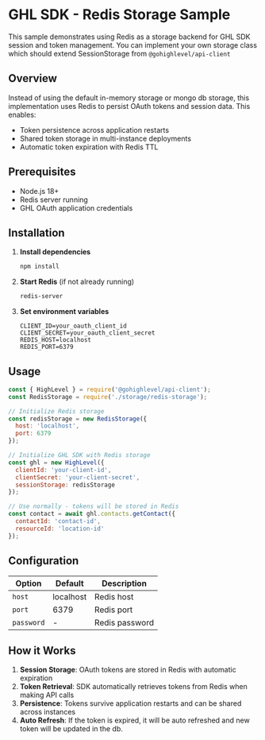 # GHL SDK - Redis Storage Sample

This sample demonstrates using Redis as a storage backend for GHL SDK session and token management. You can implement your own storage class which should extend SessionStorage from `@gohighlevel/api-client`

## Overview

Instead of using the default in-memory storage or mongo db storage, this implementation uses Redis to persist OAuth tokens and session data. This enables:
- Token persistence across application restarts
- Shared token storage in multi-instance deployments
- Automatic token expiration with Redis TTL

## Prerequisites

- Node.js 18+
- Redis server running
- GHL OAuth application credentials

## Installation

1. **Install dependencies**
   ```bash
   npm install
   ```

2. **Start Redis** (if not already running)
   ```bash
   redis-server
   ```

3. **Set environment variables**
   ```env
   CLIENT_ID=your_oauth_client_id
   CLIENT_SECRET=your_oauth_client_secret
   REDIS_HOST=localhost
   REDIS_PORT=6379
   ```

## Usage

```javascript
const { HighLevel } = require('@gohighlevel/api-client');
const RedisStorage = require('./storage/redis-storage');

// Initialize Redis storage
const redisStorage = new RedisStorage({
  host: 'localhost',
  port: 6379
});

// Initialize GHL SDK with Redis storage
const ghl = new HighLevel({
  clientId: 'your-client-id',
  clientSecret: 'your-client-secret',
  sessionStorage: redisStorage
});

// Use normally - tokens will be stored in Redis
const contact = await ghl.contacts.getContact({
  contactId: 'contact-id',
  resourceId: 'location-id'
});
```

## Configuration

| Option | Default | Description |
|--------|---------|-------------|
| `host` | localhost | Redis host |
| `port` | 6379 | Redis port |
| `password` | - | Redis password |

## How it Works

1. **Session Storage**: OAuth tokens are stored in Redis with automatic expiration
2. **Token Retrieval**: SDK automatically retrieves tokens from Redis when making API calls
3. **Persistence**: Tokens survive application restarts and can be shared across instances
4. **Auto Refresh**: If the token is expired, it will be auto refreshed and new token will be updated in the db. 